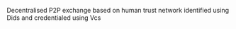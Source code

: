 Decentralised P2P exchange based on human trust network identified using Dids and credentialed using Vcs
